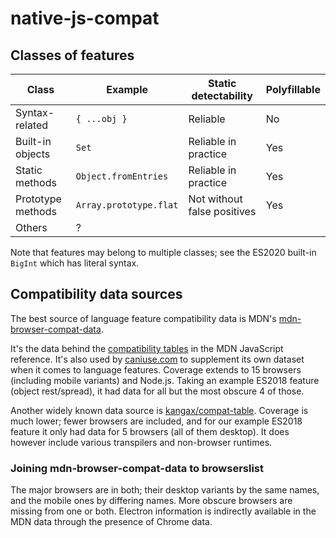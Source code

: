 # native-js-compat

## Classes of features

| Class             | Example                | Static detectability        | Polyfillable |
| ----------------- | ---------------------- | --------------------------- | ------------ |
| Syntax-related    | `{ ...obj }`           | Reliable                    | No           |
| Built-in objects  | `Set`                  | Reliable in practice        | Yes          |
| Static methods    | `Object.fromEntries`   | Reliable in practice        | Yes          |
| Prototype methods | `Array.prototype.flat` | Not without false positives | Yes          |
| Others            | ?                      |                             |

Note that features may belong to multiple classes; see the ES2020 built-in `BigInt` which has literal syntax.

## Compatibility data sources

The best source of language feature compatibility data is MDN's [mdn-browser-compat-data](https://github.com/mdn/browser-compat-data).

It's the data behind the [compatibility tables](https://developer.mozilla.org/en-US/docs/Web/JavaScript/Reference/Operators/Spread_syntax#Browser_compatibility) in the MDN JavaScript reference. It's also used by [caniuse.com](https://caniuse.com) to supplement its own dataset when it comes to language features. Coverage extends to 15 browsers (including mobile variants) and Node.js. Taking an example ES2018 feature (object rest/spread), it had data for all but the most obscure 4 of those.

Another widely known data source is [kangax/compat-table](https://github.com/kangax/compat-table). Coverage is much lower; fewer browsers are included, and for our example ES2018 feature it only had data for 5 browsers (all of them desktop). It does however include various transpilers and non-browser runtimes.

### Joining mdn-browser-compat-data to browserslist

The major browsers are in both; their desktop variants by the same names, and the mobile ones by differing names. More obscure browsers are missing from one or both. Electron information is indirectly available in the MDN data through the presence of Chrome data.
